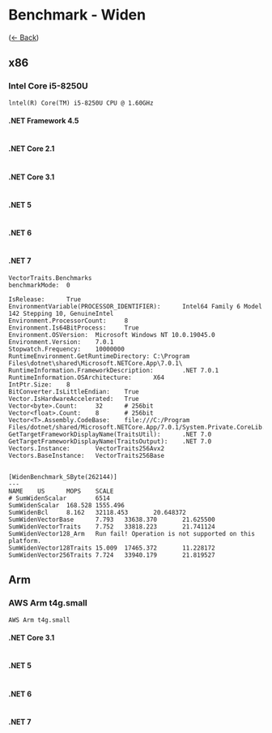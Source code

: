 # Benchmark - Widen
([← Back](README.md))

## x86

### lntel Core i5-8250U
`lntel(R) Core(TM) i5-8250U CPU @ 1.60GHz`

#### .NET Framework 4.5

```
```

#### .NET Core 2.1

```
```

#### .NET Core 3.1

```
```

#### .NET 5

```
```

#### .NET 6

```
```

#### .NET 7

```
VectorTraits.Benchmarks
benchmarkMode:  0

IsRelease:      True
EnvironmentVariable(PROCESSOR_IDENTIFIER):      Intel64 Family 6 Model 142 Stepping 10, GenuineIntel
Environment.ProcessorCount:     8
Environment.Is64BitProcess:     True
Environment.OSVersion:  Microsoft Windows NT 10.0.19045.0
Environment.Version:    7.0.1
Stopwatch.Frequency:    10000000
RuntimeEnvironment.GetRuntimeDirectory: C:\Program Files\dotnet\shared\Microsoft.NETCore.App\7.0.1\
RuntimeInformation.FrameworkDescription:        .NET 7.0.1
RuntimeInformation.OSArchitecture:      X64
IntPtr.Size:    8
BitConverter.IsLittleEndian:    True
Vector.IsHardwareAccelerated:   True
Vector<byte>.Count:     32      # 256bit
Vector<float>.Count:    8       # 256bit
Vector<T>.Assembly.CodeBase:    file:///C:/Program Files/dotnet/shared/Microsoft.NETCore.App/7.0.1/System.Private.CoreLib.dll
GetTargetFrameworkDisplayName(TraitsUtil):      .NET 7.0
GetTargetFrameworkDisplayName(TraitsOutput):    .NET 7.0
Vectors.Instance:       VectorTraits256Avx2
Vectors.BaseInstance:   VectorTraits256Base


[WidenBenchmark_SByte(262144)]
---
NAME    US      MOPS    SCALE
# SumWidenScalar        6514
SumWidenScalar  168.528 1555.496
SumWidenBcl     8.162   32118.453       20.648372
SumWidenVectorBase      7.793   33638.370       21.625500
SumWidenVectorTraits    7.752   33818.223       21.741124
SumWidenVector128_Arm   Run fail! Operation is not supported on this platform.
SumWidenVector128Traits 15.009  17465.372       11.228172
SumWidenVector256Traits 7.724   33940.179       21.819527
```

## Arm

### AWS Arm t4g.small
`AWS Arm t4g.small`

#### .NET Core 3.1

```
```

#### .NET 5

```
```

#### .NET 6

```
```

#### .NET 7

```
```

